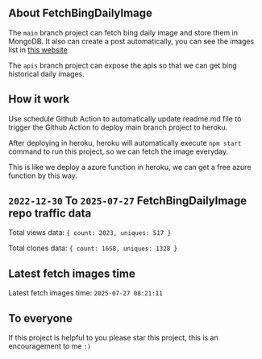 ## About FetchBingDailyImage

The `main` branch project can fetch bing daily image and store them in MongoDB.
It also can create a post automatically, you can see the images list in [this website](https://oursalbum.netlify.app)

The `apis` branch project can expose the apis so that we can get bing historical daily images.

## How it work

Use schedule Github Action to automatically update readme.md file to trigger the Github Action to deploy main branch project to heroku.

After deploying in heroku, heroku will automatically execute `npm start` command to run this project, so we can fetch the image everyday.

This is like we deploy a azure function in heroku, we can get a free azure function by this way.

## `2022-12-30` To `2025-07-27` FetchBingDailyImage repo traffic data

Total views data: `{ count: 2023, uniques: 517 }`

Total clones data: `{ count: 1658, uniques: 1328 }`

## Latest fetch images time

Latest fetch images time: `2025-07-27 08:21:11`

## To everyone

If this project is helpful to you please star this project, this is an encouragement to me `:)`



